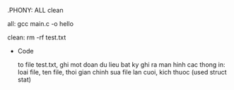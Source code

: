 .PHONY: ALL clean

all:
	gcc main.c -o hello

clean:
	rm -rf test.txt

+ Code

    to file test.txt, ghi mot doan du lieu bat ky
    ghi ra man hinh cac thong in: loai file, ten file,
    thoi gian chinh sua file lan cuoi, kich thuoc (used struct stat)